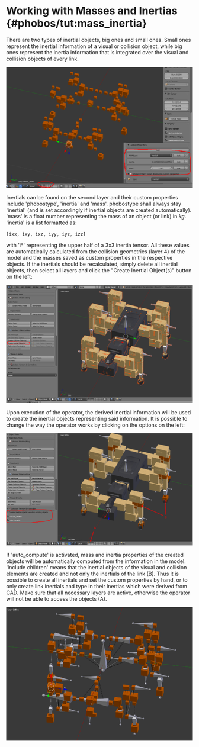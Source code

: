 Working with Masses and Inertias {#phobos/tut:mass_inertia}
===================

There are two types of inertial objects, big ones and small ones. Small ones represent the inertial information of a visual or collision object, while big ones represent the inertia information that is integrated over the visual and collision objects of every link.

![Visibility and Custom properties](img/tutorials/massandinertia/visibility_custom_properties.png)

Inertials can be found on the second layer and their custom properties include 'phobostype', 'inertia' and 'mass'. phobostype shall always stay 'inertial' (and is set accordingly if inertial objects are created automatically). 'mass' is a float number representing the mass of an object (or link) in *kg*. 'inertia' is a list formatted as:

    [ixx, ixy, ixz, iyy, iyz, izz]

with 'i*' representing the upper half of a 3x3 inertia tensor. All these values are automatically calculated from the collision geometries (layer 4) of the model and the masses saved as custom properties in the respective objects. If the inertials should be recalculated, simply delete all inertial objects, then select all layers and click the "Create Inertial Object(s)" button on the left:

![Select entire model and hit Operator](img/tutorials/massandinertia/create_inertials.png)

Upon execution of the operator, the derived inertial information will be used to create the inertial objects representing said information. It is possible to change the way the operator works by clicking on the options on the left:

![Operator options and newly created objects](img/tutorials/massandinertia/inertial_operator_options.png)

If 'auto_compute' is activated, mass and inertia properties of the created objects will be automatically computed from the information in the model. 'include children' means that the inertial objects of the visual and collision elements are created and not only the inertials of the link (B). Thus it is possible to create all inertials and set the custom properties by hand, or to only create link inertials and type in their inertias which were derived from CAD. Make sure that all necessary layers are active, otherwise the operator will not be able to access the objects (A).

![Displaying bones and inertials](img/tutorials/massandinertia/bones_and_inertials.png)

